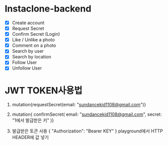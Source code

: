 # Instaclone-backend
- [x] Create account
- [x] Request Secret
- [x] Confirm Secret (Login)
- [x] Like / Unlike a photo
- [x] Comment on a photo
- [x] Search by user
- [x] Search by location
- [x] Follow User
- [x] Unfollow User

# JWT TOKEN사용법
1. mutation{requestSecret(email: "sundancekid1108@gmail.com")}

2. mutation{
  confirmSecret(
    email: "sundancekid1108@gmail.com",
    secret: "1에서 발급받은 키"
  )}
3. 발급받은 토큰 사용 
{
 	"Authorization": "Bearer KEY"
 }
 playground에서  HTTP HEADER에 값 넣기